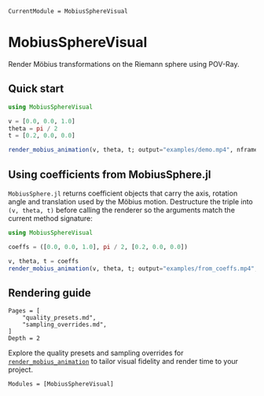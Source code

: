```@meta
CurrentModule = MobiusSphereVisual
```

# MobiusSphereVisual

Render Möbius transformations on the Riemann sphere using POV-Ray.

## Quick start

```julia
using MobiusSphereVisual

v = [0.0, 0.0, 1.0]
theta = pi / 2
t = [0.2, 0.0, 0.0]

render_mobius_animation(v, theta, t; output="examples/demo.mp4", nframes=120)
```

## Using coefficients from MobiusSphere.jl

`MobiusSphere.jl` returns coefficient objects that carry the axis, rotation angle and translation used by the Möbius motion. Destructure the triple into `(v, theta, t)` before calling the renderer so the arguments match the current method signature:

```julia
using MobiusSphereVisual

coeffs = ([0.0, 0.0, 1.0], pi / 2, [0.2, 0.0, 0.0])

v, theta, t = coeffs
render_mobius_animation(v, theta, t; output="examples/from_coeffs.mp4", nframes=120)
```

## Rendering guide

```@contents
Pages = [
    "quality_presets.md",
    "sampling_overrides.md",
]
Depth = 2
```

Explore the quality presets and sampling overrides for [`render_mobius_animation`](@ref) to tailor visual fidelity and render time to your project.

```@autodocs
Modules = [MobiusSphereVisual]
```
